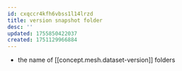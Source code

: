 ```yaml
---
id: cxqccr4kfh6vbss1l14lrzd
title: version snapshot folder
desc: ''
updated: 1755850422037
created: 1751129966884
---
```


- the name of [[concept.mesh.dataset-version]] folders
